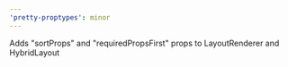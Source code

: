 ```yaml
---
'pretty-proptypes': minor
---
```


Adds "sortProps" and "requiredPropsFirst" props to LayoutRenderer and HybridLayout
